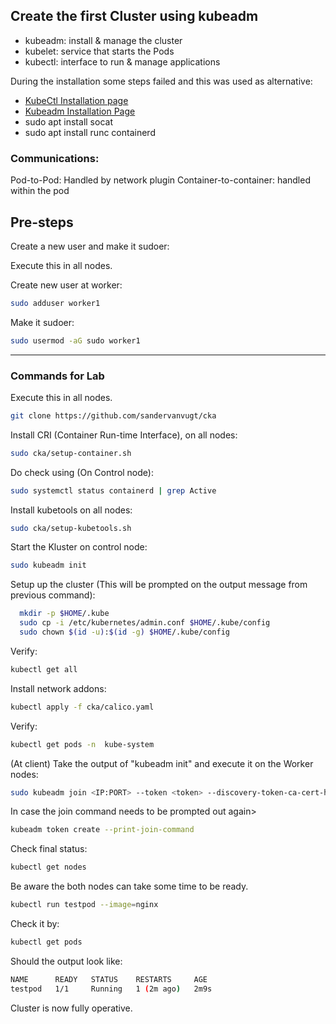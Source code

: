 ## Create the first Cluster using kubeadm


- kubeadm: install & manage the cluster
- kubelet: service that starts the Pods
- kubectl: interface to run & manage applications


During the installation some steps failed and this was used as alternative:
- [KubeCtl Installation page](https://kubernetes.io/docs/tasks/tools/install-kubectl-linux/)
- [Kubeadm Installation Page](https://kubernetes.io/docs/setup/production-environment/tools/kubeadm/install-kubeadm/)
- sudo apt install socat
- sudo apt install runc containerd

### Communications:

Pod-to-Pod: Handled by network plugin
Container-to-container: handled within the pod

## Pre-steps

Create a new user and make it sudoer:

Execute this in all nodes.

Create new user at worker:
```bash
sudo adduser worker1
```
Make it sudoer:
```bash
sudo usermod -aG sudo worker1
```
------------------------------

### Commands for Lab

Execute this in all nodes.
```bash
git clone https://github.com/sandervanvugt/cka
```
Install CRI (Container Run-time Interface), on all nodes:
```bash
sudo cka/setup-container.sh 
```
Do check using (On Control node):

```bash
sudo systemctl status containerd | grep Active
```

Install kubetools on all nodes:
```bash
sudo cka/setup-kubetools.sh 
```

Start the Kluster on control node:

```bash
sudo kubeadm init
```
Setup up the cluster (This will be prompted on the output message from previous command):
```bash
  mkdir -p $HOME/.kube
  sudo cp -i /etc/kubernetes/admin.conf $HOME/.kube/config
  sudo chown $(id -u):$(id -g) $HOME/.kube/config
```

Verify:
```bash
kubectl get all
```

Install network addons:
```bash
kubectl apply -f cka/calico.yaml
```
Verify:
```bash
kubectl get pods -n  kube-system
```


(At client)
Take the output of "kubeadm init" and execute it on the Worker nodes:
```bash
sudo kubeadm join <IP:PORT> --token <token> --discovery-token-ca-cert-hash sha256:key
```

In case the join command needs to be prompted out again>
```bash
kubeadm token create --print-join-command
```

Check final status:
```bash
kubectl get nodes
```
Be aware the both nodes can take some time to be ready.




```bash
kubectl run testpod --image=nginx
```
Check it by:

```bash
kubectl get pods
```

Should the output look like:
```bash
NAME      READY   STATUS    RESTARTS     AGE
testpod   1/1     Running   1 (2m ago)   2m9s
```

Cluster is now fully operative.

